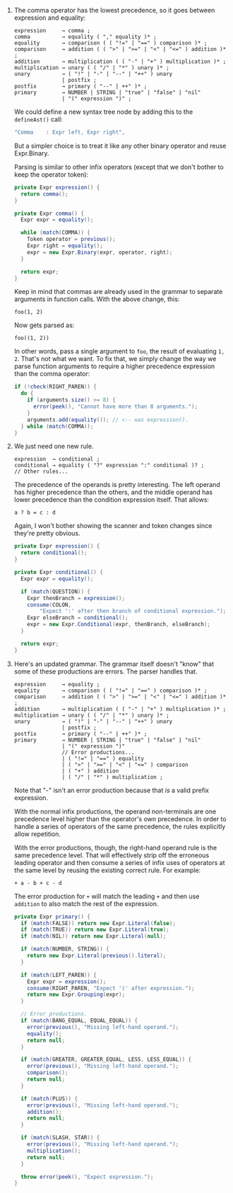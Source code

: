 1.  The comma operator has the lowest precedence, so it goes between expression
    and equality:

    ```ebnf
    expression     → comma ;
    comma          → equality ( "," equality )* ;
    equality       → comparison ( ( "!=" | "==" ) comparison )* ;
    comparison     → addition ( ( ">" | ">=" | "<" | "<=" ) addition )* ;
    addition       → multiplication ( ( "-" | "+" ) multiplication )* ;
    multiplication → unary ( ( "/" | "*" ) unary )* ;
    unary          → ( "!" | "-" | "--" | "++" ) unary
                   | postfix ;
    postfix        → primary ( "--" | ++" )* ;
    primary        → NUMBER | STRING | "true" | "false" | "nil"
                   | "(" expression ")" ;
    ```

    We could define a new syntax tree node by adding this to the `defineAst()`
    call:

    ```java
    "Comma    : Expr left, Expr right",
    ```

    But a simpler choice is to treat it like any other binary operator and
    reuse Expr.Binary.

    Parsing is similar to other infix operators (except that we don't bother to
    keep the operator token):

    ```java
    private Expr expression() {
      return comma();
    }

    private Expr comma() {
      Expr expr = equality();

      while (match(COMMA)) {
        Token operator = previous();
        Expr right = equality();
        expr = new Expr.Binary(expr, operator, right);
      }

      return expr;
    }
    ```

    Keep in mind that commas are already used in the grammar to separate
    arguments in function calls. With the above change, this:

    ```lox
    foo(1, 2)
    ```

    Now gets parsed as:

    ```lox
    foo((1, 2))
    ```

    In other words, pass a single argument to `foo`, the result of evaluating
    `1, 2`. That's not what we want. To fix that, we simply change the way we
    parse function arguments to require a higher precedence expression than the
    comma operator:

    ```java
    if (!check(RIGHT_PAREN)) {
      do {
        if (arguments.size() >= 8) {
          error(peek(), "Cannot have more than 8 arguments.");
        }
        arguments.add(equality()); // <-- was expression().
      } while (match(COMMA));
    }
    ```

2.  We just need one new rule.

    ```ebnf
    expression  → conditional ;
    conditional → equality ( "?" expression ":" conditional )? ;
    // Other rules...
    ```

    The precedence of the operands is pretty interesting. The left operand has
    higher precedence than the others, and the middle operand has lower
    precedence than the condition expression itself. That allows:

        a ? b = c : d

    Again, I won't bother showing the scanner and token changes since they're
    pretty obvious.

    ```java
    private Expr expression() {
      return conditional();
    }

    private Expr conditional() {
      Expr expr = equality();

      if (match(QUESTION)) {
        Expr thenBranch = expression();
        consume(COLON,
            "Expect ':' after then branch of conditional expression.");
        Expr elseBranch = conditional();
        expr = new Expr.Conditional(expr, thenBranch, elseBranch);
      }

      return expr;
    }
    ```

3.  Here's an updated grammar. The grammar itself doesn't "know" that some of
    these productions are errors. The parser handles that.

    ```ebnf
    expression     → equality ;
    equality       → comparison ( ( "!=" | "==" ) comparison )* ;
    comparison     → addition ( ( ">" | ">=" | "<" | "<=" ) addition )* ;
    addition       → multiplication ( ( "-" | "+" ) multiplication )* ;
    multiplication → unary ( ( "/" | "*" ) unary )* ;
    unary          → ( "!" | "-" | "--" | "++" ) unary
                   | postfix ;
    postfix        → primary ( "--" | ++" )* ;
    primary        → NUMBER | STRING | "true" | "false" | "nil"
                   | "(" expression ")"
                   // Error productions...
                   | ( "!=" | "==" ) equality
                   | ( ">" | ">=" | "<" | "<=" ) comparison
                   | ( "+" ) addition
                   | ( "/" | "*" ) multiplication ;
    ```

    Note that "-" isn't an error production because that *is* a valid prefix
    expression.

    With the normal infix productions, the operand non-terminals are one
    precedence level higher than the operator's own precedence. In order to
    handle a series of operators of the same precedence, the rules explicitly
    allow repetition.

    With the error productions, though, the right-hand operand rule is the same
    precedence level. That will effectively strip off the erroneous leading
    operator and then consume a series of infix uses of operators at the same
    level by reusing the existing correct rule. For example:

    ```lox
    + a - b + c - d
    ```

    The error production for `+` will match the leading `+` and then use
    `addition` to also match the rest of the expression.

    ```java
    private Expr primary() {
      if (match(FALSE)) return new Expr.Literal(false);
      if (match(TRUE)) return new Expr.Literal(true);
      if (match(NIL)) return new Expr.Literal(null);

      if (match(NUMBER, STRING)) {
        return new Expr.Literal(previous().literal);
      }

      if (match(LEFT_PAREN)) {
        Expr expr = expression();
        consume(RIGHT_PAREN, "Expect ')' after expression.");
        return new Expr.Grouping(expr);
      }

      // Error productions.
      if (match(BANG_EQUAL, EQUAL_EQUAL)) {
        error(previous(), "Missing left-hand operand.");
        equality();
        return null;
      }

      if (match(GREATER, GREATER_EQUAL, LESS, LESS_EQUAL)) {
        error(previous(), "Missing left-hand operand.");
        comparison();
        return null;
      }

      if (match(PLUS)) {
        error(previous(), "Missing left-hand operand.");
        addition();
        return null;
      }

      if (match(SLASH, STAR)) {
        error(previous(), "Missing left-hand operand.");
        multiplication();
        return null;
      }

      throw error(peek(), "Expect expression.");
    }
    ```

